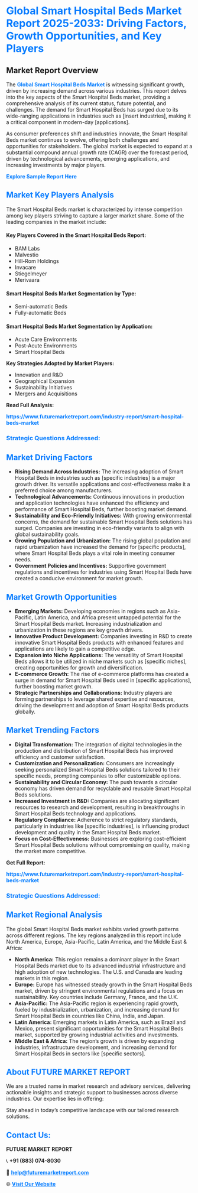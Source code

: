 <h1 style="color: #007BFF;">Global Smart Hospital Beds Market Report 2025-2033: Driving Factors, Growth Opportunities, and Key Players</h1>

<section id="overview">
<h2>Market Report Overview</h2>
<p>The <a href="https://www.futuremarketreport.com/industry-report/smart-hospital-beds-market" style="color: #007BFF; text-decoration: none;"><strong>Global Smart Hospital Beds Market</strong></a> is witnessing significant growth, driven by increasing demand across various industries. This report delves into the key aspects of the Smart Hospital Beds market, providing a comprehensive analysis of its current status, future potential, and challenges. The demand for Smart Hospital Beds has surged due to its wide-ranging applications in industries such as [insert industries], making it a critical component in modern-day [applications].</p>
<p>As consumer preferences shift and industries innovate, the Smart Hospital Beds market continues to evolve, offering both challenges and opportunities for stakeholders. The global market is expected to expand at a substantial compound annual growth rate (CAGR) over the forecast period, driven by technological advancements, emerging applications, and increasing investments by major players.</p>
</section>

<section id="overview">
<p><a href="https://www.futuremarketreport.com/request-sample/reportId=122270" style="color: #007BFF; text-decoration: none;"><strong>Explore Sample Report Here</strong></a></p>
</section>

<section id="key-players">
<h2 style="color: #007BFF;">Market Key Players Analysis</h2>
<p>The Smart Hospital Beds market is characterized by intense competition among key players striving to capture a larger market share. Some of the leading companies in the market include:</p>
<h4>Key Players Covered in the Smart Hospital Beds Report:</h4>
<ul><li>BAM Labs</li><li>Malvestio</li><li>Hill-Rom Holdings</li><li>Invacare</li><li>Stiegelmeyer</li><li>Merivaara</li></ul>
<h4>Smart Hospital Beds Market Segmentation by Type:</h4>
<ul><li>Semi-automatic Beds</li><li>Fully-automatic Beds</li></ul>

<h4>Smart Hospital Beds Market Segmentation by Application:</h4>
<ul><li>Acute Care Environments</li><li>Post-Acute Environments</li><li>Smart Hospital Beds</li></ul>
<p><strong>Key Strategies Adopted by Market Players:</strong></p>
<ul>
<li>Innovation and R&D</li>
<li>Geographical Expansion</li>
<li>Sustainability Initiatives</li>
<li>Mergers and Acquisitions</li>
</ul>
</section>

<section>
<p><strong>Read Full Analysis: </strong></p><a href="https://www.futuremarketreport.com/industry-report/smart-hospital-beds-market" style="color: #007BFF; text-decoration: none;"><strong>https://www.futuremarketreport.com/industry-report/smart-hospital-beds-market</strong></a>
<h3 style="color: #007BFF;">Strategic Questions Addressed:</h3>
</section>

<section id="driving-factors">
<h2 style="color: #007BFF;">Market Driving Factors</h2>
<ul>
<li><strong>Rising Demand Across Industries:</strong> The increasing adoption of Smart Hospital Beds in industries such as [specific industries] is a major growth driver. Its versatile applications and cost-effectiveness make it a preferred choice among manufacturers.</li>
<li><strong>Technological Advancements:</strong> Continuous innovations in production and application technologies have enhanced the efficiency and performance of Smart Hospital Beds, further boosting market demand.</li>
<li><strong>Sustainability and Eco-Friendly Initiatives:</strong> With growing environmental concerns, the demand for sustainable Smart Hospital Beds solutions has surged. Companies are investing in eco-friendly variants to align with global sustainability goals.</li>
<li><strong>Growing Population and Urbanization:</strong> The rising global population and rapid urbanization have increased the demand for [specific products], where Smart Hospital Beds plays a vital role in meeting consumer needs.</li>
<li><strong>Government Policies and Incentives:</strong> Supportive government regulations and incentives for industries using Smart Hospital Beds have created a conducive environment for market growth.</li>
</ul>
</section>

<section id="growth-opportunities">
<h2 style="color: #007BFF;">Market Growth Opportunities</h2>
<ul>
<li><strong>Emerging Markets:</strong> Developing economies in regions such as Asia-Pacific, Latin America, and Africa present untapped potential for the Smart Hospital Beds market. Increasing industrialization and urbanization in these regions are key growth drivers.</li>
<li><strong>Innovative Product Development:</strong> Companies investing in R&D to create innovative Smart Hospital Beds products with enhanced features and applications are likely to gain a competitive edge.</li>
<li><strong>Expansion into Niche Applications:</strong> The versatility of Smart Hospital Beds allows it to be utilized in niche markets such as [specific niches], creating opportunities for growth and diversification.</li>
<li><strong>E-commerce Growth:</strong> The rise of e-commerce platforms has created a surge in demand for Smart Hospital Beds used in [specific applications], further boosting market growth.</li>
<li><strong>Strategic Partnerships and Collaborations:</strong> Industry players are forming partnerships to leverage shared expertise and resources, driving the development and adoption of Smart Hospital Beds products globally.</li>
</ul>
</section>

<section id="trending-factors">
<h2 style="color: #007BFF;">Market Trending Factors</h2>
<ul>
<li><strong>Digital Transformation:</strong> The integration of digital technologies in the production and distribution of Smart Hospital Beds has improved efficiency and customer satisfaction.</li>
<li><strong>Customization and Personalization:</strong> Consumers are increasingly seeking personalized Smart Hospital Beds solutions tailored to their specific needs, prompting companies to offer customizable options.</li>
<li><strong>Sustainability and Circular Economy:</strong> The push towards a circular economy has driven demand for recyclable and reusable Smart Hospital Beds solutions.</li>
<li><strong>Increased Investment in R&D:</strong> Companies are allocating significant resources to research and development, resulting in breakthroughs in Smart Hospital Beds technology and applications.</li>
<li><strong>Regulatory Compliance:</strong> Adherence to strict regulatory standards, particularly in industries like [specific industries], is influencing product development and quality in the Smart Hospital Beds market.</li>
<li><strong>Focus on Cost-Effectiveness:</strong> Businesses are exploring cost-efficient Smart Hospital Beds solutions without compromising on quality, making the market more competitive.</li>
</ul>
</section>

<section>
<p><strong>Get Full Report: </strong></p><a href="https://www.futuremarketreport.com/industry-report/smart-hospital-beds-market" style="color: #007BFF; text-decoration: none;"><strong>https://www.futuremarketreport.com/industry-report/smart-hospital-beds-market</strong></a>
<h3 style="color: #007BFF;">Strategic Questions Addressed:</h3>
</section>


<section id="regional-analysis">
<h2 style="color: #007BFF;">Market Regional Analysis</h2>
<p>The global Smart Hospital Beds market exhibits varied growth patterns across different regions. The key regions analyzed in this report include North America, Europe, Asia-Pacific, Latin America, and the Middle East & Africa:</p>
<ul>
<li><strong>North America:</strong> This region remains a dominant player in the Smart Hospital Beds market due to its advanced industrial infrastructure and high adoption of new technologies. The U.S. and Canada are leading markets in this region.</li>
<li><strong>Europe:</strong> Europe has witnessed steady growth in the Smart Hospital Beds market, driven by stringent environmental regulations and a focus on sustainability. Key countries include Germany, France, and the U.K.</li>
<li><strong>Asia-Pacific:</strong> The Asia-Pacific region is experiencing rapid growth, fueled by industrialization, urbanization, and increasing demand for Smart Hospital Beds in countries like China, India, and Japan.</li>
<li><strong>Latin America:</strong> Emerging markets in Latin America, such as Brazil and Mexico, present significant opportunities for the Smart Hospital Beds market, supported by growing industrial activities and investments.</li>
<li><strong>Middle East & Africa:</strong> The region’s growth is driven by expanding industries, infrastructure development, and increasing demand for Smart Hospital Beds in sectors like [specific sectors].</li>
</ul>
</section>

<footer>
<h2 style="color: #007BFF;">About FUTURE MARKET REPORT</h2>
<p>We are a trusted name in market research and advisory services, delivering actionable insights and strategic support to businesses across diverse industries. Our expertise lies in offering:</p>

<p>Stay ahead in today’s competitive landscape with our tailored research solutions.</p>

<h2 style="color: #007BFF;">Contact Us:</h2>
<p><strong>FUTURE MARKET REPORT</strong></p>
<p>📞 <strong>+91 (883) 074-8030</strong></p>
<p>📧 <strong><a href="mailto:help@futuremarketreport.com" style="color: #007BFF;">help@futuremarketreport.com</a></strong></p>
<p>🌐 <strong><a href="https://www.futuremarketreport.com/" style="color: #007BFF;">Visit Our Website</a></strong></p>
</footer>